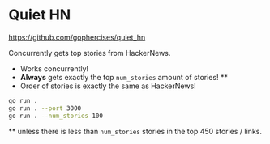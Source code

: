 # Quiet HN

https://github.com/gophercises/quiet_hn

Concurrently gets top stories from HackerNews.

- Works concurrently!
- **Always** gets exactly the top `num_stories` amount of stories! \*\*
- Order of stories is exactly the same as HackerNews!

```sh
go run .
go run . --port 3000
go run . --num_stories 100
```

\*\* unless there is less than `num_stories` stories in the top 450 stories / links.
